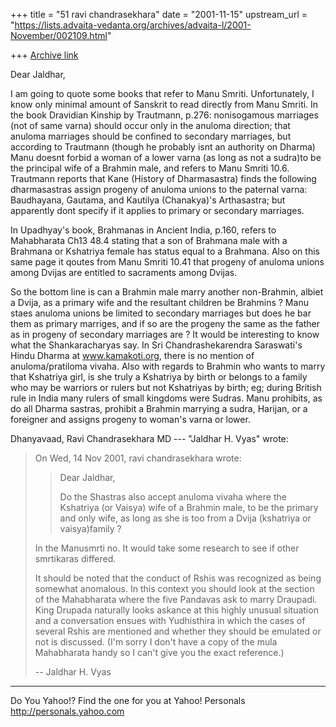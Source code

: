 +++
title = "51 ravi chandrasekhara"
date = "2001-11-15"
upstream_url = "https://lists.advaita-vedanta.org/archives/advaita-l/2001-November/002109.html"

+++
[Archive link](https://lists.advaita-vedanta.org/archives/advaita-l/2001-November/002109.html)

Dear Jaldhar,

I am going to quote some books that refer to Manu
Smriti. Unfortunately, I know only minimal amount of
Sanskrit to read directly from Manu Smriti.    In the
book Dravidian Kinship by Trautmann, p.276:
nonisogamous marriages (not of same varna) should
occur only in the anuloma direction; that anuloma
marriages should be confined to secondary marriages,
but according to Trautmann (though he probably isnt an
authority on Dharma) Manu doesnt forbid  a woman of a
lower varna (as long as not a sudra)to be the
principal wife of a Brahmin male, and refers to Manu
Smriti 10.6.  Trautmann reports that Kane (History of
Dharmasastra) finds the following dharmasastras assign
progeny of anuloma unions to the paternal varna:
Baudhayana, Gautama, and Kautilya (Chanakya)'s
Arthasastra; but apparently dont specify if it applies
to primary or secondary marriages.

In Upadhyay's book, Brahmanas in Ancient India, p.160,
refers to Mahabharata Ch13 48.4 stating that a son of
Brahmana male with a Brahmana or Kshatriya female has
status equal to a Brahmana.  Also on this same page it
qoutes from Manu Smriti 10.41 that progeny of anuloma
unions among Dvijas are entitled to sacraments among
Dvijas.

So the bottom line is can a Brahmin male  marry
another non-Brahmin, albiet a Dvija, as a primary wife
and the resultant children be Brahmins ? Manu staes
anuloma unions be limited to secondary marriages but
does he bar them as primary marriges, and if so are
the progeny the same as the father as in progeny of
secondary marriages are ?  It would be interesting to
know what the Shankaracharyas say.  In Sri
Chandrashekarendra Saraswati's Hindu Dharma at
www.kamakoti.org, there is no mention of
anuloma/pratiloma vivaha.  Also with regards to
Brahmin who wants to marry that Kshatriya girl, is she
truly a Kshatriya by birth or belongs to a family who
may be warriors or rulers but not Kshatriyas by birth;
eg; during British rule in India many rulers of small
kingdoms were Sudras.  Manu prohibits, as do all
Dharma sastras, prohibit a Brahmin marrying a sudra,
Harijan, or a foreigner and assigns progeny to woman's
varna or lower.

Dhanyavaad, Ravi Chandrasekhara MD
--- "Jaldhar H. Vyas" <jaldhar at BRAINCELLS.COM> wrote:
> On Wed, 14 Nov 2001, ravi chandrasekhara wrote:
>
> > Dear Jaldhar,
> >
> > Do the Shastras also accept anuloma vivaha where
> the
> > Kshatriya (or Vaisya) wife of a Brahmin male, to
> be
> > the primary and only wife, as long as she is too
> from
> > a Dvija (kshatriya or vaisya)family ?
>
> In the Manusmrti no.  It would take some research to
> see if other
> smrtikaras differed.
>
> It should be noted that the conduct of Rshis was
> recognized as being
> somewhat anomalous.  In this context you should look
> at the section of the
> Mahabharata where the five Pandavas ask to marry
> Draupadi.  King Drupada
> naturally looks askance at this highly unusual
> situation and a
> conversation ensues with Yudhisthira in which the
> cases of several Rshis
> are mentioned and whether they should be emulated or
> not is discussed.
> (I'm sorry I don't have a copy of the mula
> Mahabharata handy so I can't
> give you the exact reference.)
>
> --
> Jaldhar H. Vyas <jaldhar at braincells.com>


__________________________________________________
Do You Yahoo!?
Find the one for you at Yahoo! Personals
http://personals.yahoo.com

